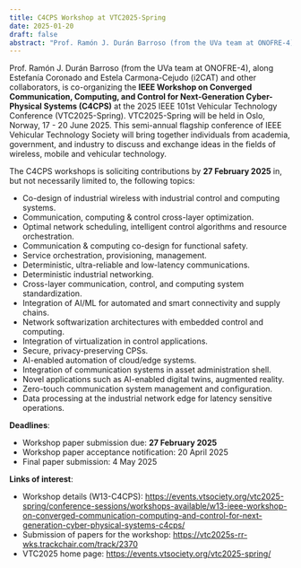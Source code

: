 ```yaml
---
title: C4CPS Workshop at VTC2025-Spring
date: 2025-01-20
draft: false
abstract: "Prof. Ramón J. Durán Barroso (from the UVa team at ONOFRE-4), along Estefanía Coronado and Estela Carmona-Cejudo (i2CAT) and other collaborators, is co-organizing the **IEEE Workshop on Converged Communication, Computing, and Control for Next-Generation Cyber-Physical Systems (C4CPS)** at the 2025 IEEE 101st Vehicular Technology Conference (VTC2025-Spring). VTC2025-Spring will be held in Oslo, Norway, 17 - 20 June 2025. This semi-annual flagship conference of IEEE Vehicular Technology Society will bring together individuals from academia, government, and industry to discuss and exchange ideas in the fields of wireless, mobile, and vehicular technology. The deadline for submissions to the workshop is on **27 February 2025**."
---
```


Prof. Ramón J. Durán Barroso (from the UVa team at ONOFRE-4), along Estefanía Coronado and Estela Carmona-Cejudo (i2CAT) and other collaborators, is co-organizing the **IEEE Workshop on Converged Communication, Computing, and Control for Next-Generation Cyber-Physical Systems (C4CPS)** at the 2025 IEEE 101st Vehicular Technology Conference (VTC2025-Spring). VTC2025-Spring will be held in Oslo, Norway, 17 - 20 June 2025. This semi-annual flagship conference of IEEE Vehicular Technology Society will bring together individuals from academia, government, and industry to discuss and exchange ideas in the fields of wireless, mobile and vehicular technology. 

The C4CPS workshops is soliciting contributions by **27 February 2025** in, but not necessarily limited to, the following topics:
- Co-design of industrial wireless with industrial control and computing systems.
- Communication, computing & control cross-layer optimization.
- Optimal network scheduling, intelligent control algorithms and resource orchestration.
- Communication & computing co-design for functional safety.
- Service orchestration, provisioning, management.
- Deterministic, ultra-reliable and low-latency communications.
- Deterministic industrial networking.
- Cross-layer communication, control, and computing system standardization.
- Integration of AI/ML for automated and smart connectivity and supply chains.
- Network softwarization architectures with embedded control and computing.
- Integration of virtualization in control applications.
- Secure, privacy-preserving CPSs.
- AI-enabled automation of cloud/edge systems.
- Integration of communication systems in asset administration shell.
- Novel applications such as AI-enabled digital twins, augmented reality.
- Zero-touch communication system management and configuration.
- Data processing at the industrial network edge for latency sensitive operations.

**Deadlines**:
- Workshop paper submission due: **27 February 2025**
- Workshop paper acceptance notification: 20 April 2025
- Final paper submission: 4 May 2025

**Links of interest**:
- Workshop details (W13-C4CPS): https://events.vtsociety.org/vtc2025-spring/conference-sessions/workshops-available/w13-ieee-workshop-on-converged-communication-computing-and-control-for-next-generation-cyber-physical-systems-c4cps/
- Submission of papers for the workshop: https://vtc2025s-rr-wks.trackchair.com/track/2370
- VTC2025 home page: https://events.vtsociety.org/vtc2025-spring/

<!--more-->
